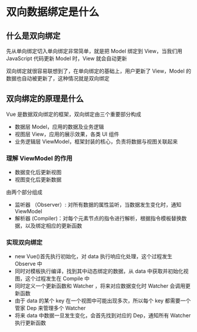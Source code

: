 # 双向数据绑定是什么

## 什么是双向绑定

先从单向绑定切入单向绑定非常简单，就是把 Model 绑定到 View，当我们用 JavaScript 代码更新 Model 时，View 就会自动更新

双向绑定就很容易联想到了，在单向绑定的基础上，用户更新了 View，Model 的数据也自动被更新了，这种情况就是双向绑定

## 双向绑定的原理是什么

Vue 是数据双向绑定的框架，双向绑定由三个重要部分构成

- 数据层 Model，应用的数据及业务逻辑
- 视图层 View，应用的展示效果，各类 UI 组件
- 业务逻辑层 ViewModel，框架封装的核心，负责将数据与视图关联起来

### 理解 ViewModel 的作用

- 数据变化后更新视图
- 视图变化后更新数据

由两个部分组成

- 监听器 （Observer）: 对所有数据的属性监听，当数据发生变化时，通知 ViewModel
- 解析器 (Compiler)：对每个元素节点的指令进行解析，根据指令模板替换数据，以及绑定相应的更新函数

### 实现双向绑定

- new Vue()首先执行初始化，对 data 执行响应化处理，这个过程发生 Observe 中
- 同时对模板执行编译，找到其中动态绑定的数据，从 data 中获取并初始化视图，这个过程发生在 Compile 中
- 同时定义一个更新函数和 Watcher ，将来对应数据变化时 Watcher 会调用更新函数
- 由于 data 的某个 key 在一个视图中可能出现多次，所以每个 key 都需要一个管家 Dep 来管理多个 Watcher
- 将来 data 中数据一旦发生变化，会首先找到对应的 Dep，通知所有 Watcher 执行更新函数
